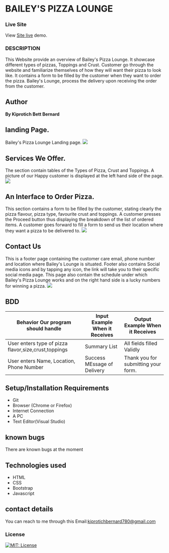 # BAILEY'S PIZZA LOUNGE
### Live Site

View [Site live](https://obadiah123.github.io/Bailey-s-pizza-lounge/) demo.

### DESCRIPTION
This Website provide an overview of Bailey's Pizza Lounge.
It showcase different types of pizzas, Toppings and Crust. Customer go through the website and familiarize themselves of how they will want their pizza to look like. It contains a form to be filled by the customer when they  want to order the pizza. Bailey's Lounge, process the delivery upon receiving the order from the customer.


## Author
<p style="font-weight: 700;">By Kiprotich Bett Bernard</p>

## landing Page.
Bailey's Pizza Lounge Landing page.
 <image src= "Images/pizzalanding.png">

## Services We Offer.
The section contain tables of the Types of Pizza, Crust and Toppings. A picture of  our Happy customer is displayed at the left hand side of the page.
<image src= "Images/pizzatable.png">

## An Interface to Order Pizza. 
This section contains a form to be filled by the customer, stating clearly the pizza flavour, pizza type, favourite crust and toppings. A customer presses the Proceed button thus displaying the breakdown of the list of ordered items.
A customer goes forward to fill a form to send us their location where they want a pizza to be delivered to.
<image src="Images/pizzaorder.png">

## Contact Us
This is a footer page containing the customer care email, phone number and location where Bailey's Lounge is situated.
Footer also contains Social media icons and by tapping any icon, the link will take you to their specific social media page. This page also contain the schedule under which Bailey's Pizza Lounge works and on the right hand side is a lucky numbers for winning a pizza.
<image src="Images/pizzafooter.png">




## BDD
| Behavior Our program should handle                   | Input Example When it Receives | Output Example When it Receives     |
|------------------------------------------------      |--------------------------------|-------------------------------------|
| User enters type of pizza flavor,size,crust,toppings |Summary List                    | All fields filled Validly           |
| User enters Name, Location, Phone Number             | Success MEssage of Delivery    | Thank you for submitting your form. |

## Setup/Installation Requirements
* Git <br>
* Browser (Chrome or Firefox) <br>
* Internet Connection <br>
* A PC <br>
* Text Editor(Visual Studio) <br>
## known bugs
There are known bugs at the moment
## Technologies used <br>
* HTML <br>
* CSS <br>
* Bootstrap <br>
* Javascript <br>
## contact details
You can reach to me through this Email:kiprotichbernard780@gmail.com


### License

[![MIT: License](https://img.shields.io/badge/License-MIT-yellow.svg)](https://opensource.org/licenses/MIT)

